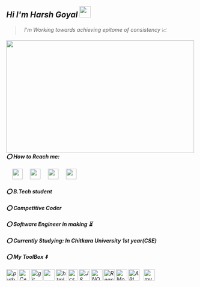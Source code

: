 ## <em> Hi I'm Harsh Goyal</em> <img src="https://raw.githubusercontent.com/MartinHeinz/MartinHeinz/master/wave.gif" width="30px">
><em></em> &nbsp; <em> I'm Working towards achieving epitome of consistency  </em> 📈
<div class="suck">
<img width=500px height=300px align="left" src="https://images.unsplash.com/photo-1527474305487-b87b222841cc?ixid=MnwxMjA3fDB8MHxzZWFyY2h8Mnx8ZGF0YSUyMHNjaWVuY2V8ZW58MHx8MHx8&ixlib=rb-1.2.1&auto=format&fit=crop&w=500&q=60" />
 </div>

#### <em> ⭕ How to Reach me: </em>
&nbsp; &nbsp; [<img height="28" src="https://camo.githubusercontent.com/35b0b8bfbd8840f35607fb56ad0a139047fd5d6e09ceb060c5c6f0a5abd1044c/68747470733a2f2f6564656e742e6769746875622e696f2f537570657254696e7949636f6e732f696d616765732f7376672f747769747465722e737667" />](https://twitter.com/Harsh9539_)
&nbsp; &nbsp; [<img height="28" src="https://camo.githubusercontent.com/8f245234577766478eaf3ee72b0615e99bb9ef3eaa56e1c37f75692811181d5c/68747470733a2f2f6564656e742e6769746875622e696f2f537570657254696e7949636f6e732f696d616765732f7376672f66616365626f6f6b2e737667" />](https://www.facebook.com/harsh.goel.148116/)
&nbsp; &nbsp; [<img height="28" src="https://camo.githubusercontent.com/c9dacf0f25a1489fdbc6c0d2b41cda58b77fa210a13a886d6f99e027adfbd358/68747470733a2f2f6564656e742e6769746875622e696f2f537570657254696e7949636f6e732f696d616765732f7376672f696e7374616772616d2e737667" />](https://www.instagram.com/harsh9539_/)
&nbsp; &nbsp; [<img height="28" src="https://camo.githubusercontent.com/c8a9c5b414cd812ad6a97a46c29af67239ddaeae08c41724ff7d945fb4c047e5/68747470733a2f2f6564656e742e6769746875622e696f2f537570657254696e7949636f6e732f696d616765732f7376672f6c696e6b6564696e2e737667" />](https://www.linkedin.com/in/harsh-goyal-0a486a216/)
#### <em> ⭕ B.Tech student </em>
#### <em> ⭕ Competitive Coder </em>
#### <em> ⭕ Software Engineer in making ⏳ </em>
#### <em> ⭕ Currently Studying: In Chitkara University 1st year(CSE)</em> 
#### <em> ⭕ My ToolBox ⬇️
&nbsp; <img align="left" src="https://cdn3.iconfinder.com/data/icons/logos-and-brands-adobe/512/267_Python-512.png" alt="python" width="30" height="30"/> 
 <img align="left" src="https://user-images.githubusercontent.com/76143659/165285636-b4f97104-7f73-44f7-bb38-e8a16322fd44.png" alt="C++" width="30" height="30"/> 
<img align="left" src="https://www.vectorlogo.zone/logos/git-scm/git-scm-icon.svg" alt="git" width="30" height="30"/>
<img align="left" src="https://img.icons8.com/color/48/26e07f/pycharm.png" width="30" height="30"/>
<img align="left" src="https://upload.wikimedia.org/wikipedia/commons/thumb/6/61/HTML5_logo_and_wordmark.svg/512px-HTML5_logo_and_wordmark.svg.png" alt="html5" width="30" height="30"/>
<img align="left" src="https://upload.wikimedia.org/wikipedia/commons/thumb/d/d5/CSS3_logo_and_wordmark.svg/1200px-CSS3_logo_and_wordmark.svg.png" alt="css3" width="25" height="30"/> 
 <img align="left" src="https://user-images.githubusercontent.com/76143659/165285032-750fa009-4c13-415e-8b6d-c4ece7b479fd.png" alt="JS" width="30" height="30"/>
  <img align="left" src="https://user-images.githubusercontent.com/76143659/165287132-3014af1d-c020-4e68-8358-89feebf29553.png" alt="NODE" width="30" height="30"/>
  <img align="left" src="https://user-images.githubusercontent.com/76143659/165285274-7f6dd670-852a-479d-afe1-c5dcd64abaaa.png" alt="React" width="30" height="30"/>
 <img align="left" src="https://user-images.githubusercontent.com/76143659/165286393-2fde5dc6-7554-4a12-b996-fc5da37ad635.png" alt="Mongo" width="30" height="30"/>
<img src="https://i.pinimg.com/originals/50/f1/58/50f1582a95bdac10f1c3fa295c8b947b.png" alt="mysql" width="30" height="30"/>
  <img align="left" src="https://user-images.githubusercontent.com/76143659/165287243-7a59c3c8-a077-4b39-b7e3-91b97f37ea5f.png" alt="API" width="30" height="30"/>
 






